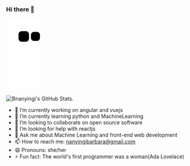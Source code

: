 ### Hi there 👋

 ![Snake animation](https://github.com/rafaballerini/rafaballerini/blob/output/github-contribution-grid-snake.svg)
 

![Bnanyingi's GitHub Stats.](https://github-readme-stats.vercel.app/api?username=Bnanyingi&&show_icons=true&title_color=ffffff&icon_color=2A75CF&text_color=daf7dc&bg_color=191919)
<!--
**Bnanyingi/Bnanyingi** is a ✨ _special_ ✨ repository because its `README.md` (this file) appears on your GitHub profile.
-->


- 🔭 I’m currently working on angular and vuejs
- 🌱 I’m currently learning python and MachineLearning
- 👯 I’m looking to collaborate on open source software
- 🤔 I’m looking for help with reactjs
- 💬 Ask me about Machine Learning and front-end web development
- 📫 How to reach me: nanyingibarbara@gmail.com
- 😄 Pronouns: she/her
- ⚡ Fun fact: The world's first programmer was a woman(Ada Lovelace)

